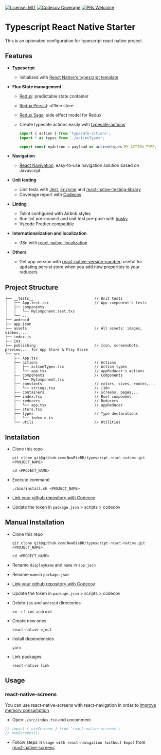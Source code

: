 [![License: MIT](https://img.shields.io/badge/License-MIT-blue.svg)](https://opensource.org/licenses/MIT)
[![Codecov Coverage](https://img.shields.io/codecov/c/github/NewBieBR/typescript-react-native.svg?style=popout)](https://codecov.io/gh/NewBieBR/typescript-react-native-starter)
[![PRs Welcome](https://img.shields.io/badge/PRs-welcome-brightgreen.svg)](./CONTRIBUTING.md)

# Typescript React Native Starter

This is an opionated configuration for typescript react native project.

## Features

- **Typescript**
	- Initialized with [React Native's typescript template](https://github.com/react-native-community/react-native-template-typescript)

- **Flux State management**
	- [Redux](https://github.com/reduxjs/redux): predictable state container
	- [Redux Persist](https://github.com/rt2zz/redux-persist): offline store
	- [Redux Saga](https://github.com/redux-saga/redux-saga): side effect model for Redux
	- Create typesafe actions easily with [typesafe-actions](https://github.com/piotrwitek/typesafe-actions)

      ```javascript
      import { action } from 'typesafe-actions';
      import * as types from './actionTypes';

      export const myAction = payload => action(types.MY_ACTION_TYPE, payload);
      ```

- **Navigation**
	- [React Navivation](https://github.com/react-navigation/react-navigation): easy-to-use navigation solution based on Javascript

- **Unit testing**
	- Unit tests with [Jest](https://github.com/facebook/jest), [Enzyme](https://github.com/airbnb/enzyme) and [react-native-testing-library](https://github.com/callstack/react-native-testing-library)
	- Coverage report with [Codecov](https://codecov.io/)

- **Linting**
	- Tslint configured with Airbnb styles
	- Run lint pre-commit and unit test pre-push with [husky](https://github.com/typicode/husky)
	- Vscode Prettier compatible

- **Internationalization and localization**
	- i18n with [react-native-localization](https://github.com/stefalda/ReactNativeLocalization)

- **Others**
	- Get app version with [react-native-version-number](https://github.com/APSL/react-native-version-number): useful for updating persist store when you add new properties to your reducers


## Project Structure

```
├── __tests__                            // Unit tests
│   ├── App.test.tsx                     // App component's tests
│   ├── components
│   │   └── MyComponent.test.txs
│   └── ...
├── android
├── app.json
├── assets                               // All assets: images, videos, ...
├── index.js
├── ios
├── publishing                           // Icon, screenshots, preview,... for App Store & Play Store
└── src
    ├── App.tsx
    ├── actions                          // Actions
    │   ├── actionTypes.tsx              // Action types
    │   └── app.tsx                      // appReducer's actions
    ├── components                       // Components
    │   └── MyComponent.tsx
    ├── constants                        // colors, sizes, routes,...
    │   └── strings.tsx                  // i18n
    ├── containers                       // screens, pages,...
    ├── index.tsx                        // Root component
    ├── reducers                         // Reducers
    │   └── app.tsx                      // appReducer
    ├── store.tsx
    ├── types                            // Type declarations
    │   └── index.d.ts
    └── utils                            // Utilities
```

## Installation

- Clone this repo
  ```
  git clone git@github.com:NewBieBR/typescript-react-native.git <PROJECT_NAME>
  ```
  ```
  cd <PROJECT_NAME>
  ```
- Execute command
  ```
  ./bin/install.sh <PROJECT_NAME>
  ```
- [Link your github repository with Codecov](https://docs.codecov.io/docs)

- Update the token in `package.json` > scripts > codecov

## Manual Installation

- Clone this repo

  ```
  git clone git@github.com:NewBieBR/typescript-react-native.git <PROJECT_NAME>
  ```

  ```
  cd <PROJECT_NAME>
  ```

- Rename `displayName` and `name` in `app.json`

- Rename `name`in `package.json`

- [Link your github repository with Codecov](https://docs.codecov.io/docs)

- Update the token in `package.json` > scripts > codecov

- Delete `ios` and `android` directories
  ```
  rm -rf ios android
  ```
- Create new ones
  ```
  react-native eject
  ```
- Install dependencies
  ```
  yarn
  ```
- Link packages
  ```
  react-native link
  ```

## Usage

### react-native-screens

You can use react-native-screens with react-navigation in order to [improve memory consumption](https://reactnavigation.org/docs/en/community-libraries-and-navigators.html#react-native-screens)

- Open `./src/index.tsx` and uncomment

```javascript
// import { useScreens } from 'react-native-screens';
// useScreens();
```

- Follow steps in `Usage with react-navigation (without Expo)` from [react-native-screens](https://github.com/kmagiera/react-native-screens)
